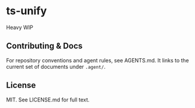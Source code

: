 # ts-unify

Heavy WIP

## Contributing & Docs

For repository conventions and agent rules, see AGENTS.md. It links to the
current set of documents under `.agent/`.

## License

MIT. See LICENSE.md for full text.
